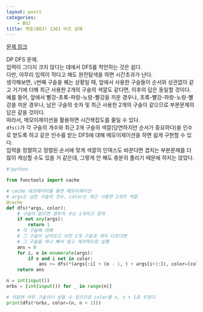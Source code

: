 ```yaml
---
layout: posts
categories:
    - BOJ
title: 백준(BOJ) 1301 비즈 공예
---
```


[문제 링크](https://www.acmicpc.net/problem/1301)

DP DFS 문제.  
입력이 그다지 크지 않다는 데에서 DFS를 착안하는 것은 쉽다.  
다만, 아무리 입력이 작다고 해도 완전탐색을 하면 시간초과가 난다.  
생각해보면, `i`번째 구슬을 꿰는 상황일 때, 앞에서 사용한 구슬들이 순서와 상관없이 같고 거기에 더해 최근 사용한 2개의 구슬의 색깔도 같다면, 이후의 답은 동일할 것이다.  
예를 들어, 앞에서 빨강-초록-파랑-노랑-빨강을 끼운 경우나, 초록-빨강-파랑-노랑-빨강을 끼운 경우나, 남은 구슬의 숫자 및 최근 사용한 2개의 구슬이 같으므로 부분문제의 답은 같을 것이다.  
따라서, 메모이제이션을 활용하면 시간복잡도를 줄일 수 있다.  
`dfs()`가 각 구슬의 개수와 최근 2개 구슬의 색깔(당연하지만 순서가 중요하다)을 인수로 받도록 하고 같은 인수를 받는 DFS에 대해 메모이제이션을 하면 쉽게 구현할 수 있다.  
입력을 정렬하고 정렬된 순서에 맞게 색깔의 인덱스도 바꾼다면 겹치는 부분문제를 더 많이 캐싱할 수도 있을 거 같은데, 그렇게 안 해도 충분히 풀리기 때문에 하지는 않았다.  


```python
#!python

from functools import cache

# cache 데코레이터를 통한 메모이제이션
# args는 남은 구슬의 갯수, color는 최근 사용한 2개의 색깔
@cache
def dfs(*args, color):
    # 구슬이 없으면 경우의 수는 1개라고 정의
    if not any(args):
        return 1
    # 각 구슬에 대해
    # 그 구슬이 남아있고 이전 2개 구슬과 색이 다르다면
    # 그 구슬을 하나 빼서 넣고 재귀적으로 실행
    ans = 0
    for i, e in enumerate(args):
        if e and i not in color:
            ans += dfs(*(args[:i] + (e - 1, ) + args[i+1:]), color=(color[1], i))
    return ans

n = int(input())
orbs = [int(input()) for _ in range(n)]

# 처음엔 아무 구슬이나 넣을 수 있으므로 color를 n, n + 1로 두었다
print(dfs(*orbs, color=(n, n + 1)))
```
